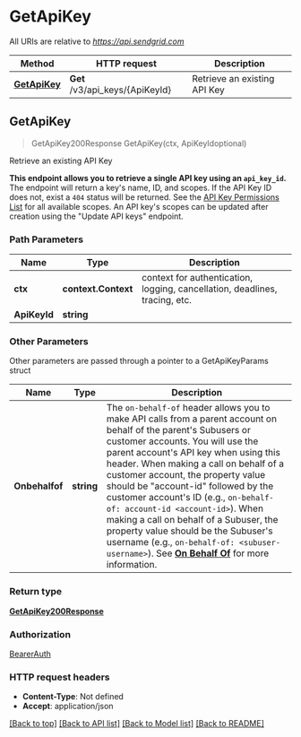 # GetApiKey

All URIs are relative to *https://api.sendgrid.com*

Method | HTTP request | Description
------------- | ------------- | -------------
[**GetApiKey**](GetApiKey.md#GetApiKey) | **Get** /v3/api_keys/{ApiKeyId} | Retrieve an existing API Key



## GetApiKey

> GetApiKey200Response GetApiKey(ctx, ApiKeyIdoptional)

Retrieve an existing API Key

**This endpoint allows you to retrieve a single API key using an `api_key_id`.**  The endpoint will return a key's name, ID, and scopes. If the API Key ID does not, exist a `404` status will be returned.  See the [API Key Permissions List](https://docs.sendgrid.com/api-reference/how-to-use-the-sendgrid-v3-api/authorization) for all available scopes. An API key's scopes can be updated after creation using the \"Update API keys\" endpoint.

### Path Parameters


Name | Type | Description
------------- | ------------- | -------------
**ctx** | **context.Context** | context for authentication, logging, cancellation, deadlines, tracing, etc.
**ApiKeyId** | **string** | 

### Other Parameters

Other parameters are passed through a pointer to a GetApiKeyParams struct


Name | Type | Description
------------- | ------------- | -------------
**Onbehalfof** | **string** | The `on-behalf-of` header allows you to make API calls from a parent account on behalf of the parent's Subusers or customer accounts. You will use the parent account's API key when using this header. When making a call on behalf of a customer account, the property value should be \"account-id\" followed by the customer account's ID (e.g., `on-behalf-of: account-id <account-id>`). When making a call on behalf of a Subuser, the property value should be the Subuser's username (e.g., `on-behalf-of: <subuser-username>`). See [**On Behalf Of**](https://docs.sendgrid.com/api-reference/how-to-use-the-sendgrid-v3-api/on-behalf-of) for more information.

### Return type

[**GetApiKey200Response**](GetApiKey200Response.md)

### Authorization

[BearerAuth](../README.md#BearerAuth)

### HTTP request headers

- **Content-Type**: Not defined
- **Accept**: application/json

[[Back to top]](#) [[Back to API list]](../README.md#documentation-for-api-endpoints)
[[Back to Model list]](../README.md#documentation-for-models)
[[Back to README]](../README.md)

